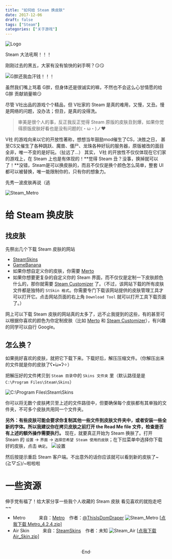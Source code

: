 ```yaml
---
title: "如何给 Steam 换皮肤"
date: 2017-12-06
draft: false
tags: ["Steam"]
categories: ["关于游戏"]
---
```


<img src="https://mogeko.github.io/images/012/logo.png"  alt="Logo"  style="border:0" />

Steam 大法吼啊！！！

刚刚过去的黑五，大家有没有愉快的剁手啊？😏😏

<img alt="G胖还我血汗钱！！！" src="https://mogeko.github.io/images/012/Fat_G.gif">

虽然我们嘴上骂着 G胖，但身体还是很诚实的嘛，不然也不会这么心甘情愿的给 G胖 贡献销量嘛😏

尽管 V社出品的游戏个个精品，但 V社家的 Steam 是真的难用，又慢，又丑。慢是网络的问题，没办法；但丑，是真的没得洗。

> 审美是很个人的事，反正我反正觉得 Steam 原版的皮肤丑到爆，如果你觉得原版皮肤好看也是没有问题的(・ω・)ノ❤

V社 的游戏向来以它的开放性著称，想想当年鼓励mod催生了CS，决胜之日， 甚至CS又催生了各种跳跃、魔兽、僵尸、龙珠各种好玩的服务器，原版被改的面目全非，唯一不变的是好玩。（扯远了…）
其实， V社 的开放性不仅仅体现在它们家的游戏上，在 Steam 上也是有体现的！**觉得 Steam 丑？没事，换掉就可以了！**没错，Steam是可以换皮肤的，而且不仅仅是换个颜色怎么简单，整套 UI 都可以被替换，唯一能限制你的，只有你的想象力。

先秀一波皮肤再说（逃

<img alt="Steam_Metro" src="https://mogeko.github.io/images/012/steam_air.png">

<!--more-->

# 给 Steam 换皮肤

## 找皮肤

先祭出几个下载 Steam 皮肤的网站

- [SteamSkins](http://steamskins.org/)
- [GameBanana](https://mogeko.github.io/images/012/steam.gamebanana.com)
- 如果你想自定义你的皮肤，你需要 [Merto](http://www.metroforsteam.com/)
- 如果你想要更复杂的自定义你的 Steam 界面，而不仅仅是定制一下皮肤颜色什么的，那你就需要 [Steam Customizer](https://mogeko.github.io/images/012/steamcustomizer.com) 了。（不过，该网站下载的所有皮肤文件都是独特的 `StSkin 格式`。你需要专门下载该网站提供的皮肤管理工具才可以打开它。点击网站页面的右上角 `Download Tool` 就可以打开工具下载页面了。）

网上可以下载 Steam 皮肤的网站真的太多了，远不止我提到的这些，有的甚至可以根据你喜欢的颜色为你定制皮肤（比如 [Merto](http://www.metroforsteam.com/) 和 [Steam Customizer](https://mogeko.github.io/images/012/steamcustomizer.com)），有兴趣的同学可以自行 Google。

## 怎么换？

如果挑好喜欢的皮肤，就把它下载下来。下载好后，解压压缩文件。（你解压出来的文件就是你的皮肤了ʕ•̀ω•́ʔ✧）

把解压好的文件拷贝到 `Steam 目录`中的 `Skins 文件夹` 里（默认路径是是 `C:\Program Files\Steam\Skins`）

<img alt="C:\Program Files\Steam\Skins" src="https://mogeko.github.io/images/012/path.png">

你可以将无数个皮肤拷贝至上述的文件路径中，但要确保每个皮肤都有其单独的文件夹，不可多个皮肤共用同一个文件夹。

**另外：**有些皮肤可能会要求你复制其他一些文件到皮肤文件夹中，或者安装一些全新的字体。所以我建议你**在拷贝皮肤之前打开 the Read Me file 文件，检查是否有上述的额外操作需要执行。**
现在，就要真正开始为 Steam 换肤了。打开 Steam 的 `设置` -> `界面` -> `选择您希望 Steam 使用的皮肤`；在下拉菜单中选择你下载好的皮肤，点击 `确定`。
<img alt="设置" src="https://mogeko.github.io/images/012/settings.png">

然后按提示重启 Steam 客户端。不出意外的话你应该就可以看到新的皮肤了~(≧▽≦)/~啦啦啦

# 一些资源

伸手党有福了！给大家分享一些我个人收藏的 Steam 皮肤
看见喜欢的就抱走吧~~

- Metro   来自：[Metro](http://www.metroforsteam.com/) 作者：[@ThisIsDomDraper](https://twitter.com/ThisIsDomDraper)
  <img alt="Steam_Metro" src="https://mogeko.github.io/images/012/steam_metro.png">
  [[点我下载 Metro_4.2.4.zip\]](https://github.com/Mogeko/mogeko.github.io/releases/download/2017%2F12%2F06/Metro_4.2.4.zip)
- Air Skin   来自：[SteamSkins](http://steamskins.org/air-skin-for-steam/) 作者：未知
  <img alt="Steam_Air" src="https://mogeko.github.io/images/012/steam_air.png">
  [[点我下载 Air_Skin.zip\]](https://github.com/Mogeko/mogeko.github.io/releases/download/2017%2F12%2F06/Air_Skin.zip)




<br>

<center>  ·End·  </center>